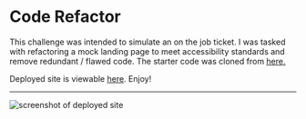 # Code Refactor
This challenge was intended to simulate an on the job ticket. I was tasked with refactoring a mock landing page to meet accessibility standards and remove redundant / flawed code. The starter code was cloned from <a href="https://github.com/coding-boot-camp/urban-octo-telegram">here.</a>

Deployed site is viewable <a href="https://michael-rodriguez22.github.io/HTML-CSS-GIT-CHALLENGE-code-refactor/">here</a>. Enjoy!

***
<img src="https://user-images.githubusercontent.com/77703341/131063418-21f2cfde-d538-4cb5-b170-d0e81218a18c.png" alt="screenshot of deployed site" />
